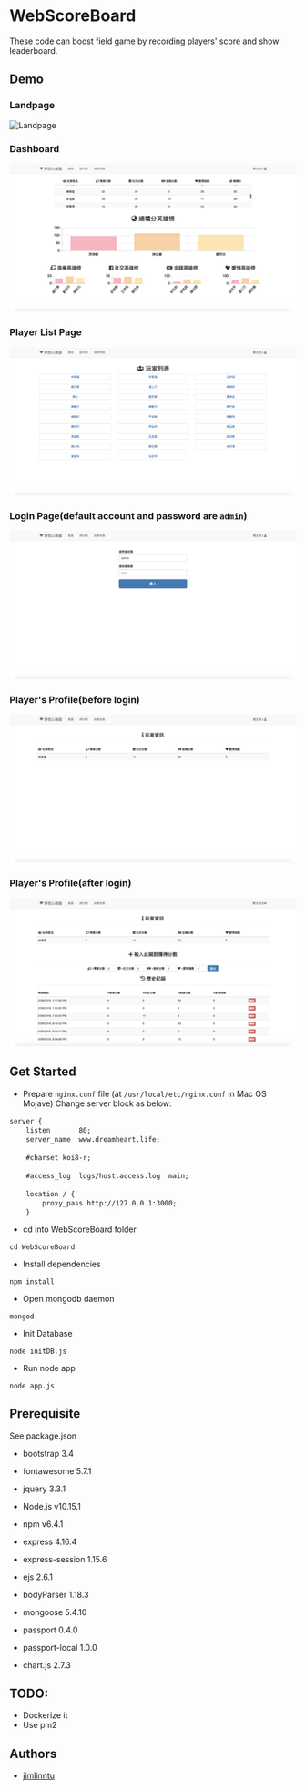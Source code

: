 # WebScoreBoard
These code can boost field game by recording players' score and show leaderboard.
## Demo
### Landpage
![Landpage](demo/landpage.png)
### Dashboard
![Dashboard](demo/dashboard.png)
### Player List Page
![PlayerListPage](demo/playerListPage.png)
### Login Page(default account and password are `admin`)
![Login](demo/login.png)
### Player's Profile(before login)
![PlayerProfile(before)](demo/playerProfile.png)
### Player's Profile(after login)
![PlayerProfle(after)](demo/playerProfileAfter.png)


## Get Started
* Prepare `nginx.conf` file (at `/usr/local/etc/nginx.conf` in Mac OS Mojave)
Change server block as below:

```
server {
    listen       80;
    server_name  www.dreamheart.life;

    #charset koi8-r;

    #access_log  logs/host.access.log  main;

    location / {
        proxy_pass http://127.0.0.1:3000;
    }
```

* cd into WebScoreBoard folder

```
cd WebScoreBoard
```
* Install dependencies

```
npm install
```
* Open mongodb daemon

```
mongod
```
* Init Database

```
node initDB.js
```
* Run node app

```
node app.js
```


## Prerequisite
See package.json
* bootstrap 3.4

* fontawesome 5.7.1

* jquery 3.3.1

* Node.js v10.15.1

* npm v6.4.1

* express 4.16.4

* express-session 1.15.6

* ejs 2.6.1

* bodyParser 1.18.3

* mongoose 5.4.10

* passport 0.4.0

* passport-local 1.0.0

* chart.js 2.7.3


## TODO:
* Dockerize it
* Use pm2  

## Authors
* [jimlinntu](https://github.com/jimlinntu)